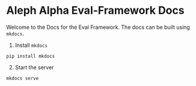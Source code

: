 # Aleph Alpha Eval-Framework Docs

Welcome to the Docs for the Eval Framework. The docs can be built using `mkdocs`.

1. Install `mkdocs`
```
pip install mkdocs
```

2. Start the server
```
mkdocs serve
```